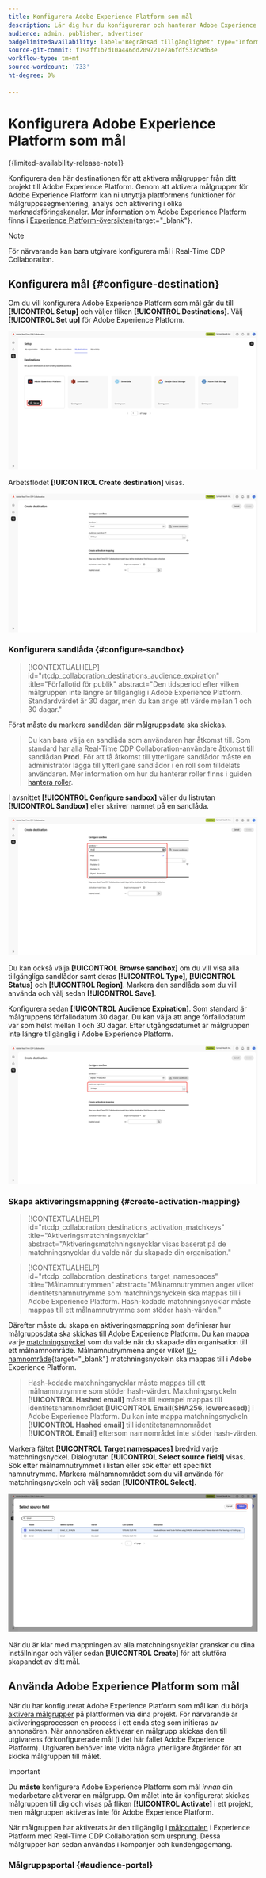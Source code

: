 ```yaml
---
title: Konfigurera Adobe Experience Platform som mål
description: Lär dig hur du konfigurerar och hanterar Adobe Experience Platform som mål i Real-Time CDP Collaboration.
audience: admin, publisher, advertiser
badgelimitedavailability: label="Begränsad tillgänglighet" type="Informative" url="https://helpx.adobe.com/legal/product-descriptions/real-time-customer-data-platform-collaboration.html newtab=true"
source-git-commit: f19aff1b7d10a446dd209721e7a6fdf537c9d63e
workflow-type: tm+mt
source-wordcount: '733'
ht-degree: 0%

---
```


# Konfigurera Adobe Experience Platform som mål

{{limited-availability-release-note}}

Konfigurera den här destinationen för att aktivera målgrupper från ditt projekt till Adobe Experience Platform. Genom att aktivera målgrupper för Adobe Experience Platform kan ni utnyttja plattformens funktioner för målgruppssegmentering, analys och aktivering i olika marknadsföringskanaler. Mer information om Adobe Experience Platform finns i [Experience Platform-översikten](https://experienceleague.adobe.com/en/docs/experience-platform/landing/home){target="_blank"}.

>[!NOTE]
>
>För närvarande kan bara utgivare konfigurera mål i Real-Time CDP Collaboration.

## Konfigurera mål {#configure-destination}

Om du vill konfigurera Adobe Experience Platform som mål går du till **[!UICONTROL Setup]** och väljer fliken **[!UICONTROL Destinations]**. Välj **[!UICONTROL Set up]** för Adobe Experience Platform.

![Arbetsytan Mina mål med alternativet Konfigurera markerat för Adobe Experience Platform-målet.](/help/assets/destinations/adobe-experience-platform/setup-aep.png)

Arbetsflödet **[!UICONTROL Create destination]** visas.

![Arbetsflödet Skapa mål för Adobe Experience Platform.](/help/assets/destinations/adobe-experience-platform/create-destination.png)

### Konfigurera sandlåda {#configure-sandbox}

>[!CONTEXTUALHELP]
>id="rtcdp_collaboration_destinations_audience_expiration"
>title="Förfallotid för publik"
>abstract="Den tidsperiod efter vilken målgruppen inte längre är tillgänglig i Adobe Experience Platform. Standardvärdet är 30 dagar, men du kan ange ett värde mellan 1 och 30 dagar."

Först måste du markera sandlådan där målgruppsdata ska skickas.

>
>
>Du kan bara välja en sandlåda som användaren har åtkomst till. Som standard har alla Real-Time CDP Collaboration-användare åtkomst till sandlådan **Prod**. För att få åtkomst till ytterligare sandlådor måste en administratör lägga till ytterligare sandlådor i en roll som tilldelats användaren. Mer information om hur du hanterar roller finns i guiden [hantera roller](../permissions/manage-roles.md).

I avsnittet **[!UICONTROL Configure sandbox]** väljer du listrutan **[!UICONTROL Sandbox]** eller skriver namnet på en sandlåda.

![Listrutan Sandbox är markerad i arbetsflödet Skapa mål.](/help/assets/destinations/adobe-experience-platform/select-sandbox.png)

Du kan också välja **[!UICONTROL Browse sandbox]** om du vill visa alla tillgängliga sandlådor samt deras **[!UICONTROL Type]**, **[!UICONTROL Status]** och **[!UICONTROL Region]**. Markera den sandlåda som du vill använda och välj sedan **[!UICONTROL Save]**.

Konfigurera sedan **[!UICONTROL Audience Expiration]**. Som standard är målgruppens förfallodatum 30 dagar. Du kan välja att ange förfallodatum var som helst mellan 1 och 30 dagar. Efter utgångsdatumet är målgruppen inte längre tillgänglig i Adobe Experience Platform.

![Avsnittet Förfallotid för publik är markerat i arbetsflödet Skapa mål.](/help/assets/destinations/adobe-experience-platform/audience-expiration.png)

### Skapa aktiveringsmappning {#create-activation-mapping}

>[!CONTEXTUALHELP]
>id="rtcdp_collaboration_destinations_activation_matchkeys"
>title="Aktiveringsmatchningsnycklar"
>abstract="Aktiveringsmatchningsnycklar visas baserat på de matchningsnycklar du valde när du skapade din organisation."

>[!CONTEXTUALHELP]
>id="rtcdp_collaboration_destinations_target_namespaces"
>title="Målnamnutrymmen"
>abstract="Målnamnutrymmen anger vilket identitetsnamnutrymme som matchningsnyckeln ska mappas till i Adobe Experience Platform. Hash-kodade matchningsnycklar måste mappas till ett målnamnutrymme som stöder hash-värden."

Därefter måste du skapa en aktiveringsmappning som definierar hur målgruppsdata ska skickas till Adobe Experience Platform. Du kan mappa varje [matchningsnyckel](../setup/onboard-organization.md#set-up-match-keys) som du valde när du skapade din organisation till ett målnamnområde. Målnamnutrymmena anger vilket [ID-namnområde](https://experienceleague.adobe.com/en/docs/experience-platform/identity/features/namespaces#standard){target="_blank"} matchningsnyckeln ska mappas till i Adobe Experience Platform.

>
>
>Hash-kodade matchningsnycklar måste mappas till ett målnamnutrymme som stöder hash-värden. Matchningsnyckeln **[!UICONTROL Hashed email]** måste till exempel mappas till identitetsnamnområdet **[!UICONTROL Email(SHA256, lowercased)]** i Adobe Experience Platform. Du kan inte mappa matchningsnyckeln **[!UICONTROL Hashed email]** till identitetsnamnområdet **[!UICONTROL Email]** eftersom namnområdet inte stöder hash-värden.

Markera fältet **[!UICONTROL Target namespaces]** bredvid varje matchningsnyckel. Dialogrutan **[!UICONTROL Select source field]** visas. Sök efter målnamnutrymmet i listan eller sök efter ett specifikt namnutrymme. Markera målnamnområdet som du vill använda för matchningsnyckeln och välj sedan **[!UICONTROL Select]**.

![Dialogrutan Välj källfält med alternativet Välj markerat.](/help/assets/destinations/adobe-experience-platform/select-target-namespace.png)

När du är klar med mappningen av alla matchningsnycklar granskar du dina inställningar och väljer sedan **[!UICONTROL Create]** för att slutföra skapandet av ditt mål.

## Använda Adobe Experience Platform som mål

När du har konfigurerat Adobe Experience Platform som mål kan du börja [aktivera målgrupper](../collaborate/activate.md) på plattformen via dina projekt. För närvarande är aktiveringsprocessen en process i ett enda steg som initieras av annonsören. När annonsören aktiverar en målgrupp skickas den till utgivarens förkonfigurerade mål (i det här fallet Adobe Experience Platform). Utgivaren behöver inte vidta några ytterligare åtgärder för att skicka målgruppen till målet.

>[!IMPORTANT]
>
>Du **måste** konfigurera Adobe Experience Platform som mål *innan* din medarbetare aktiverar en målgrupp. Om målet inte är konfigurerat skickas målgruppen till dig och visas på fliken **[!UICONTROL Activate]** i ett projekt, men målgruppen aktiveras inte för Adobe Experience Platform.

När målgruppen har aktiverats är den tillgänglig i [målportalen](#audience-portal) i Experience Platform med Real-Time CDP Collaboration som ursprung.  Dessa målgrupper kan sedan användas i kampanjer och kundengagemang.

### Målgruppsportal {#audience-portal}
